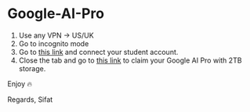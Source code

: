 # Google-AI-Pro

1. Use any VPN -> US/UK  
2. Go to incognito mode
3. Go to [this link](https://gemini.google/students/?hl=en&fbclid=IwY2xjawKetk5leHRuA2FlbQIxMQABHh8cg299ND8y7-Dy7Sco6fCzbcO6aNmBI1boqg9AX5oZxd2H1kTrNQeQKI26_aem_TKoUtTETgZyvA0UV9Fc_mg) and connect your student account.
4. Close the tab and go to [this link](https://one.google.com/join/ai-student) to claim your Google AI Pro with 2TB storage.

Enjoy 🔥

Regards,
Sifat
